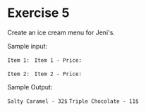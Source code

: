 # Exercise 5

Create an ice cream menu for Jeni's.

Sample input:

`Item 1: `
`Item 1 - Price:`

`Item 2: `
`Item 2 - Price: `

Sample Output:

`Salty Caramel - 32$`
`Triple Chocolate - 11$`
